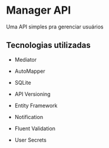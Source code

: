 # Manager API

Uma API simples pra gerenciar usuários

## Tecnologias utilizadas

- Mediator

- AutoMapper

- SQLite

- API Versioning 

- Entity Framework

- Notification

- Fluent Validation

- User Secrets